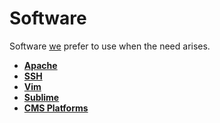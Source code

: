 Software
========

Software [we](https://seesparkbox.com) prefer to use when the need arises.

* **[Apache](apache)**
* **[SSH](ssh)**
* **[Vim](vim)**
* **[Sublime](sublime)**
* **[CMS Platforms](cms)**
